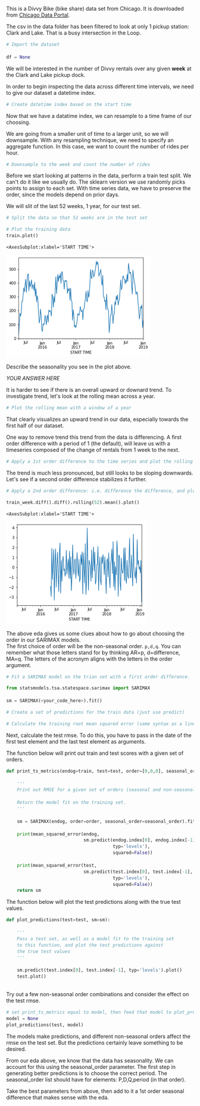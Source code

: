 This is a Divvy Bike (bike share) data set from Chicago. It is downloaded from [Chicago Data Portal](https://data.cityofchicago.org/Transportation/Divvy-Trips/fg6s-gzvg/data). 

The csv in the data folder has been filtered to look at only 1 pickup station: Clark and Lake. That is a busy intersection in the Loop.  


```python
# Import the dataset

df = None
```

We will be interested in the number of Divvy rentals over any given **week** at the Clark and Lake pickup dock.  

In order to begin inspecting the data across different time intervals, we need to give our dataset a datetime index.


```python
# Create datetime index based on the start time

```

Now that we have a datatime index, we can resample to a time frame of our choosing.

We are going from a smaller unit of time to a larger unit, so we will downsample.  With any resampling technique, we need to specify an aggregate function. In this case, we want to count the number of rides per hour.


```python
# Downsample to the week and count the number of rides

```

Before we start looking at patterns in the data, perform a train test split.  We can't do it like we usually do. The sklearn version we use randomly picks points to assign to each set.  With time series data, we have to preserve the order, since the models depend on prior days.

We will slit of the last 52 weeks, 1 year, for our test set.


```python
# Split the data so that 52 weeks are in the test set
```


```python
# Plot the training data
train.plot()
```




    <AxesSubplot:xlabel='START TIME'>




    
![png](index_files/index_9_1.png)
    


Describe the seasonality you see in the plot above.

*YOUR ANSWER HERE*

It is harder to see if there is an overall upward or downard trend. To investigate trend, let's look at the rolling mean across a year.


```python
# Plot the rolling mean with a window of a year
```

That clearly visualizes an upward trend in our data, especially towards the first half of our dataset.

One way to remove trend this trend from the data is differencing.  A first order difference with a period of 1 (the default), will leave us with a timeseries composed of the change of rentals from 1 week to the next.


```python
# Apply a 1st order difference to the time series and plot the rolling mean
```

The trend is much less pronounced, but still looks to be sloping downwards. Let's see if a second order difference stabilizes it further.


```python
# Apply a 2nd order difference: i.e. difference the difference, and plot the rolling mean.
```


```python
train_week.diff().diff().rolling(52).mean().plot()

```




    <AxesSubplot:xlabel='START TIME'>




    
![png](index_files/index_19_1.png)
    


The above eda gives us some clues about how to go about choosing the order in our SARIMAX models.  
The first choice of order will be the non-seasonal order. `p,d,q`. You can remember what those letters stand for by thinking AR=p, d=difference, MA=q.   The letters of the acronym aligns with the letters in the order argument.


```python
# Fit a SARIMAX model on the trian set with a first order difference.
```


```python
from statsmodels.tsa.statespace.sarimax import SARIMAX

sm = SARIMAX(<your_code_here>).fit()

```


```python
# Create a set of predictions for the train data (just use predict)
```


```python
# Calculate the training root mean squared error (same syntax as a linear regression prediction)
```

Next, calculate the test rmse.  To do this, you have to pass in the date of the first test element and the last test element as arguments.

The function below will print out train and test scores with a given set of orders.  


```python
def print_ts_metrics(endog=train, test=test, order=[0,0,0], seasonal_order=[0,0,0,0]):
    
    '''
    Print out RMSE for a given set of orders (seasonal and non-seasonal)
    
    Return the model fit on the training set.
    '''
    
    sm = SARIMAX(endog, order=order, seasonal_order=seasonal_order).fit()
    
    print(mean_squared_error(endog, 
                             sm.predict(endog.index[0], endog.index[-1], 
                                        typ='levels'), 
                                        squared=False))
    
    print(mean_squared_error(test, 
                             sm.predict(test.index[0], test.index[-1], 
                                        typ='levels'), 
                                        squared=False))
    return sm


```

The function below will plot the test predictions along with the true test values.


```python
def plot_predictions(test=test, sm=sm):
    
    '''
    Pass a test set, as well as a model fit to the training set 
    to this function, and plot the test predictions against
    the true test values
    '''
    
    sm.predict(test.index[0], test.index[-1], typ='levels').plot()
    test.plot()
    
```

Try out a few non-seasonal order combinations and consider the effect on the test rmse.


```python
# set print_ts_metrics equal to model, then feed that model to plot_predictions
model = None
plot_predictions(test, model)
```

The models make predictions, and different non-seasonal orders affect the rmse on the test set.  But the predictions certainly leave something to be desired.

From our eda above, we know that the data has seasonality.  We can account for this using the seasonal_order parameter.  The first step in generating better predictions is to choose the correct period.  The seasonal_order list should have for elements: P,D,Q,period (in that order).

Take the best parameters from above, then add to it a 1st order seasonal difference that makes sense with the eda.
